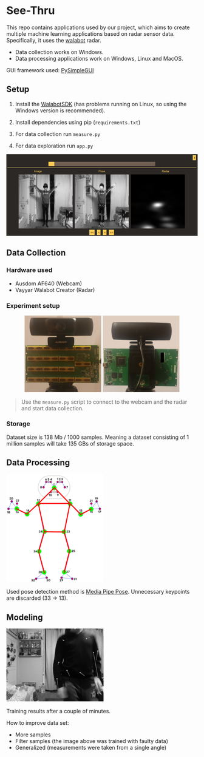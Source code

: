 # See-Thru

This repo contains applications used by our project, which aims to create multiple machine learning applications based on radar sensor data. Specifically, it uses the [walabot](https://walabot.com/makers) radar.

* Data collection works on Windows.
* Data processing applications work on Windows, Linux and MacOS.

GUI framework used: [PySimpleGUI](https://github.com/PySimpleGUI/PySimpleGUI)

## Setup

1. Install the [WalabotSDK](https://walabot.com/getting-started) (has problems running on Linux, so using the Windows version is recommended).

2. Install dependencies using pip (`requirements.txt`)

3. For data collection run `measure.py`

4. For data exploration run `app.py`  

<img src="./res/app.png">

## Data Collection

### Hardware used

- Ausdom AF640 (Webcam)
- Vayyar Walabot Creator (Radar)

### Experiment setup

<center>
    <img src="./res/setup_1.png" width=40%>
    <img src="./res/setup_2.png" width=40%>
</center>

> Use the `measure.py` script to connect to the webcam and the radar and start data collection. 

### Storage

Dataset size is 138 Mb / 1000 samples. Meaning a dataset consisting of 1 million samples will take 135 GBs of storage space.

## Data Processing

<img src="./res/pose.png" width=256px>

Used pose detection method is [Media Pipe Pose](https://google.github.io/mediapipe/solutions/pose.html). Unnecessary keypoints are discarded (33 -> 13).

## Modeling

<img src="./res/training_test.png" width=256px>

Training results after a couple of minutes.

How to improve data set:
* More samples
* Filter samples (the image above was trained with faulty data)
* Generalized (measurements were taken from a single angle)